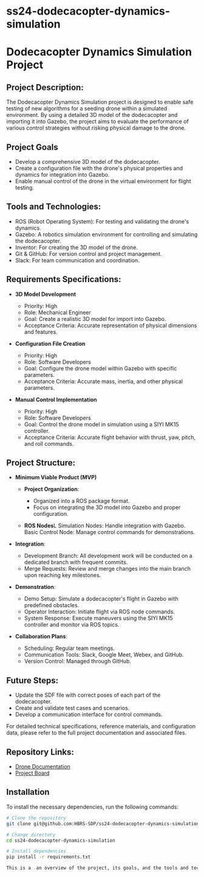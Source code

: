# ss24-dodecacopter-dynamics-simulation


# Dodecacopter Dynamics Simulation Project


## Project Description:

The Dodecacopter Dynamics Simulation project is designed to enable safe testing of new algorithms for a seeding drone within a simulated environment. By using a detailed 3D model of the dodecacopter and importing it into Gazebo, the project aims to evaluate the performance of various control strategies without risking physical damage to the drone.

## Project Goals
-    Develop a comprehensive 3D model of the dodecacopter.
-    Create a configuration file with the drone's physical properties and dynamics for integration into Gazebo.
  -    Enable manual control of the drone in the virtual environment for flight testing.

## Tools and Technologies:

   - ROS (Robot Operating System): For testing and validating the drone's dynamics.
   - Gazebo: A robotics simulation environment for controlling and simulating the dodecacopter.
   - Inventor: For creating the 3D model of the drone.
   - Git & GitHub: For version control and project management.
   - Slack: For team communication and coordination.

## Requirements Specifications:

-    **3D Model Development**
        - Priority: High
        - Role: Mechanical Engineer
        - Goal: Create a realistic 3D model for import into Gazebo.
        - Acceptance Criteria: Accurate representation of physical dimensions and features.
-    **Configuration File Creation**
        - Priority: High
        - Role: Software Developers
        - Goal: Configure the drone model within Gazebo with specific parameters.
        - Acceptance Criteria: Accurate mass, inertia, and other physical parameters.

-    **Manual Control Implementation**
        - Priority: High
        - Role: Software Developers
        - Goal: Control the drone model in simulation using a SIYI MK15 controller.
        - Acceptance Criteria: Accurate flight behavior with thrust, yaw, pitch, and roll commands.

## Project Structure:

 -  **Minimum Viable Product (MVP)**

    -  **Project Organization**:
        -  Organized into a ROS package format.
        -  Focus on integrating the 3D model into Gazebo and proper configuration.

    -  **ROS Nodes**L
        Simulation Nodes: Handle integration with Gazebo.
        Basic Control Node: Manage control commands for demonstrations.

-  **Integration**:

    -  Development Branch: All development work will be conducted on a dedicated branch with frequent commits.
    -  Merge Requests: Review and merge changes into the main branch upon reaching key milestones.

-  **Demonstration**:

    -  Demo Setup: Simulate a dodecacopter's flight in Gazebo with predefined obstacles.
    -  Operator Interaction: Initiate flight via ROS node commands.
    -  System Response: Execute maneuvers using the SIYI MK15 controller and monitor via ROS topics.

-  **Collaboration Plans**:

    -  Scheduling: Regular team meetings.
    -  Communication Tools: Slack, Google Meet, Webex, and GitHub.
    -  Version Control: Managed through GitHub.

## Future Steps:
-  Update the SDF file with correct poses of each part of the dodecacopter.
-  Create and validate test cases and scenarios.
-  Develop a communication interface for control commands.

For detailed technical specifications, reference materials, and configuration data, please refer to the full project documentation and associated files.

## Repository Links:
-  [Drone Documentation](https://github.com/HBRS-SDP/ss24-dodecacopter-dynamics-simulation/blob/main/Drone%20Documentation.md)
-  [Project Board](https://github.com/orgs/HBRS-SDP/projects/17/views/1)

## Installation
To install the necessary dependencies, run the following commands:

```bash
# Clone the repository
git clone git@github.com:HBRS-SDP/ss24-dodecacopter-dynamics-simulation.git

# Change directory
cd ss24-dodecacopter-dynamics-simulation

# Install dependencies
pip install -r requirements.txt

This is a  an overview of the project, its goals, and the tools and technologies used. For more detailed information, please refer to the project documentation included in this repository.
